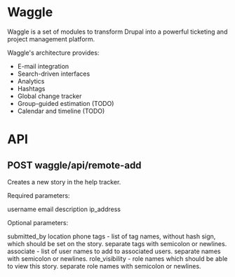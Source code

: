 Waggle
======

Waggle is a set of modules to transform Drupal into a powerful ticketing
and project management platform.

Waggle's architecture provides:
  * E-mail integration
  * Search-driven interfaces
  * Analytics
  * Hashtags
  * Global change tracker
  * Group-guided estimation (TODO)
  * Calendar and timeline (TODO)

API
===

POST waggle/api/remote-add
----------------------------

Creates a new story in the help tracker.

Required parameters:

username
email
description
ip_address

Optional parameters:

submitted_by
location
phone
tags - list of tag names, without hash sign, which should be set on the story.  separate tags with semicolon or newlines.
associate - list of user names to add to associated users.  separate names with semicolon or newlines.
role_visibility - role names which should be able to view this story.  separate role names with semicolon or newlines.


